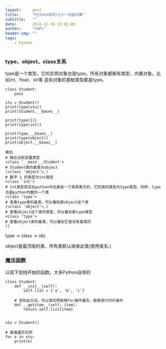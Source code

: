 ```yaml
---
layout:     post
title:      "Python系列(七)一切皆对象"
subtitle:   ""
date:       2018-12-18 13:01:00
author:     "YaPi"
header-img: ""
tags:
    - Python
---
```


### type、object、class关系

type是一个类型，它的实例对象也是type。所有对象都都有类型，内置对象，比如int、float、str等
这些对象的基础类型都是type。

```text
class Student:
    pass

stu = Student()
print(type(stu))
print(Student.__bases__)

print(type(1))
print(type(int))

print(type.__bases__)
print(type(object))
print(object.__bases__)

输出
# 输出当前变量类型
<class '__main__.Student'>
# Student类的基类为object
(<class 'object'>,)
# 数字 1 的类型为int类型
<class 'int'>
# int类型其实在python中也是由一个类来表示的，它的类的类型为type类型。同样，type也是python内置的一个类
<class 'type'>
# 查看type类的基类，可以看到是object这个类
(<class 'object'>,)
# 查看object这个类的类型，可以看到是type类型
<class 'type'>
# 查看object类的基类，可以看到它是没有基类的
()
```

type -> class -> obj

object是最顶层的类，所有类默认继承此类(使用类名.)


### 魔法函数
以双下划线开始的函数，大多Python自带的

```text
class Student:
    def __init__(self):
        self.list = ['a', 'b', 'c']
    
    # 添加此方法，可以使实例能够for循环遍历，能够进行切片操作
    def __getitem__(self, item):
        return self.list[item]


stu = Student()

# 直接遍历实例
for e in stu:
    print(e)
```